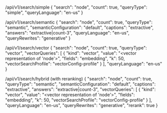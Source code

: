 /api/v1/search/simple
{
  "search": "node",
  "count": true,
  "queryType": "simple",
  "queryLanguage": "en-us"
}

/api/v1/search/semantic
{
  "search": "node",
  "count": true,
  "queryType": "semantic",
  "semanticConfiguration": "default",
  "captions": "extractive",
  "answers": "extractive|count-3",
  "queryLanguage": "en-us",
  "queryRewrites": "generative"
}

/api/v1/search/vector
{
  "search": "node",
  "count": true,
  "queryType": "vector",
  "vectorQueries": [
    {
      "kind": "vector",
      "value": "<vector representation of 'node'>",
      "fields": "embedding",
      "k": 50,
      "vectorSearchProfile": "vectorConfig-profile"
    }
  ],
  "queryLanguage": "en-us"
}

/api/v1/search/hybrid (with reranking)
{
  "search": "node",
  "count": true,
  "queryType": "semantic",
  "semanticConfiguration": "default",
  "captions": "extractive",
  "answers": "extractive|count-3",
  "vectorQueries": [
    {
      "kind": "vector",
      "value": "<vector representation of 'node'>",
      "fields": "embedding",
      "k": 50,
      "vectorSearchProfile": "vectorConfig-profile"
    }
  ],
  "queryLanguage": "en-us",
  "queryRewrites": "generative",
  "rerank": true
}